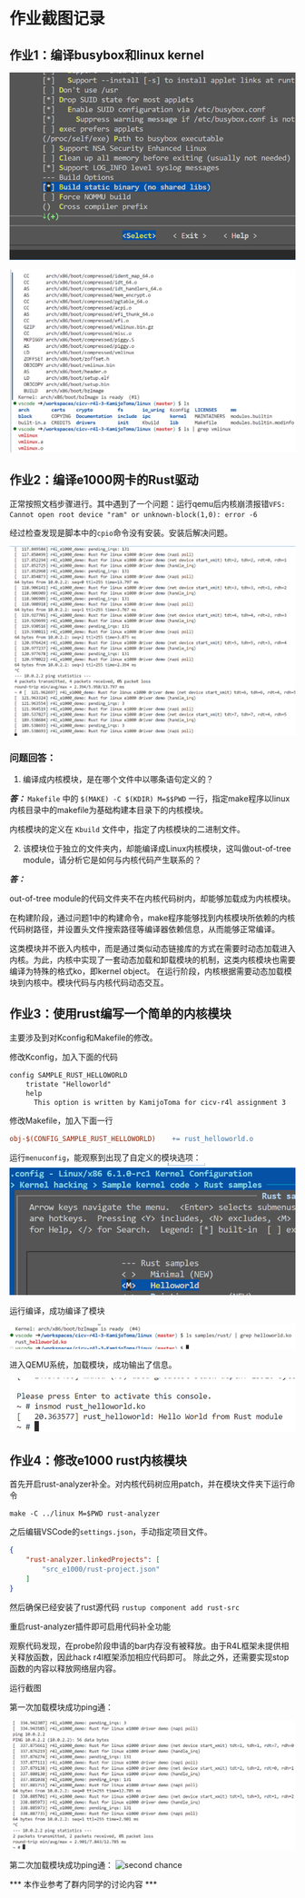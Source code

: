 # 作业截图记录

## 作业1：编译busybox和linux kernel

![busybox](busybox.png)

![linux kernel](linux-kernel.png)

## 作业2：编译e1000网卡的Rust驱动

正常按照文档步骤进行。其中遇到了一个问题：运行qemu后内核崩溃报错`VFS: Cannot open root device "ram" or unknown-block(1,0): error -6`

经过检查发现是脚本中的`cpio`命令没有安装。安装后解决问题。

![成功ping通截图](e1000-rust-ping.png)


### 问题回答：

1. 编译成内核模块，是在哪个文件中以哪条语句定义的？

***答：*** `Makefile` 中的 `$(MAKE) -C $(KDIR) M=$$PWD` 一行，指定make程序以linux内核目录中的makefile为基础构建本目录下的内核模块。

内核模块的定义在 `Kbuild` 文件中，指定了内核模块的二进制文件。

2. 该模块位于独立的文件夹内，却能编译成Linux内核模块，这叫做out-of-tree module，请分析它是如何与内核代码产生联系的？

***答：***

out-of-tree module的代码文件夹不在内核代码树内，却能够加载成为内核模块。

在构建阶段，通过问题1中的构建命令，make程序能够找到内核模块所依赖的内核代码树路径，并设置头文件搜索路径等编译器依赖信息，从而能够正常编译。

这类模块并不嵌入内核中，而是通过类似动态链接库的方式在需要时动态加载进入内核。为此，内核中实现了一套动态加载和卸载模块的机制，这类内核模块也需要编译为特殊的格式ko，即kernel object。
在运行阶段，内核根据需要动态加载模块到内核中。模块代码与内核代码动态交互。

## 作业3：使用rust编写一个简单的内核模块

主要涉及到对Kconfig和Makefile的修改。

修改Kconfig，加入下面的代码
```
config SAMPLE_RUST_HELLOWORLD
	tristate "Helloworld"
	help
	  This option is written by KamijoToma for cicv-r4l assignment 3
```
修改Makefile，加入下面一行
```makefile
obj-$(CONFIG_SAMPLE_RUST_HELLOWORLD)	+= rust_helloworld.o
```

运行`menuconfig`，能观察到出现了自定义的模块选项：
![rust-helloworld-menuconfig](rust-helloworld-menuconfig.png)

运行编译，成功编译了模块

![compile successful](rust_helloworld-compile-success.png)

进入QEMU系统，加载模块，成功输出了信息。

![QEMU Rust helloworld successful](qemu-rust-helloworld-mod-succ.png)

## 作业4：修改e1000 rust内核模块

首先开启rust-analyzer补全。对内核代码树应用patch，并在模块文件夹下运行命令
```
make -C ../linux M=$PWD rust-analyzer
```
之后编辑VSCode的`settings.json`，手动指定项目文件。

```json
{
    "rust-analyzer.linkedProjects": [
        "src_e1000/rust-project.json"
    ]
}
```

然后确保已经安装了rust源代码 `rustup component add rust-src`

重启rust-analyzer插件即可启用代码补全功能

观察代码发现，在probe阶段申请的bar内存没有被释放。由于R4L框架未提供相关释放函数，因此hack r4l框架添加相应代码即可。
除此之外，还需要实现stop函数的内容以释放网络层内容。

运行截图

第一次加载模块成功ping通：

![first ping](first-ping.png)


第二次加载模块成功ping通：
![second chance](second-ping)

*** 本作业参考了群内同学的讨论内容 ***


